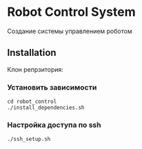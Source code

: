 # Robot Control System
Создание системы управлением роботом

## Installation
Клон репрзитория:

### Установить зависимости <br>
	cd robot_control
	./install_dependencies.sh
	
### Настройка доступа по ssh <br>
	./ssh_setup.sh


